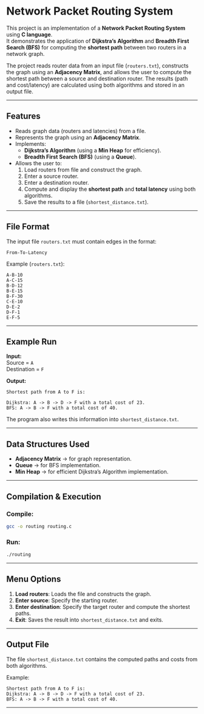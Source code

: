 # Network Packet Routing System

This project is an implementation of a **Network Packet Routing System** using **C language**.  
It demonstrates the application of **Dijkstra’s Algorithm** and **Breadth First Search (BFS)** for computing the **shortest path** between two routers in a network graph.

The project reads router data from an input file (`routers.txt`), constructs the graph using an **Adjacency Matrix**, and allows the user to compute the shortest path between a source and destination router. The results (path and cost/latency) are calculated using both algorithms and stored in an output file.

---

## Features
- Reads graph data (routers and latencies) from a file.
- Represents the graph using an **Adjacency Matrix**.
- Implements:
  - **Dijkstra’s Algorithm** (using a **Min Heap** for efficiency).
  - **Breadth First Search (BFS)** (using a **Queue**).
- Allows the user to:
  1. Load routers from file and construct the graph.
  2. Enter a source router.
  3. Enter a destination router.
  4. Compute and display the **shortest path** and **total latency** using both algorithms.
  5. Save the results to a file (`shortest_distance.txt`).

---

## File Format
The input file `routers.txt` must contain edges in the format:  

```
From-To-Latency
```

Example (`routers.txt`):
```
A-B-10
A-C-15
B-D-12
B-E-15
B-F-30
C-E-10
D-E-2
D-F-1
E-F-5
```

---

## Example Run

**Input:**  
Source = `A`  
Destination = `F`  

**Output:**  
```
Shortest path from A to F is:

Dijkstra: A -> B -> D -> F with a total cost of 23.
BFS: A -> B -> F with a total cost of 40.
```

The program also writes this information into `shortest_distance.txt`.

---

## Data Structures Used
- **Adjacency Matrix** → for graph representation.  
- **Queue** → for BFS implementation.  
- **Min Heap** → for efficient Dijkstra’s Algorithm implementation.  

---

## Compilation & Execution
### Compile:
```bash
gcc -o routing routing.c
```

### Run:
```bash
./routing
```

---

## Menu Options
1. **Load routers**: Loads the file and constructs the graph.  
2. **Enter source**: Specify the starting router.  
3. **Enter destination**: Specify the target router and compute the shortest paths.  
4. **Exit**: Saves the result into `shortest_distance.txt` and exits.  

---

## Output File
The file `shortest_distance.txt` contains the computed paths and costs from both algorithms.  

Example:
```
Shortest path from A to F is:
Dijkstra: A -> B -> D -> F with a total cost of 23.
BFS: A -> B -> F with a total cost of 40.
```

---